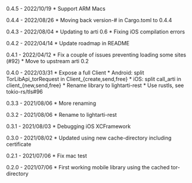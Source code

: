 0.4.5 - 2022/10/19
    * Support ARM Macs

0.4.4 - 2022/08/26
	* Moving back version-# in Cargo.toml to 0.4.4

0.4.3 - 2022/08/04
	* Updating to arti 0.6
	* Fixing iOS compilation errors

0.4.2 - 2022/04/14
	* Update roadmap in README

0.4.1 - 2022/04/12
	* Fix a couple of issues preventing loading some sites (#92)
	* Move to upstream arti 0.2

0.4.0 - 2022/03/31
	* Expose a full Client
	* Android: split TorLibApi_torRequest in Client_{create,send,free}
	* iOS: split call_arti in client_{new,send,free}
	* Rename library to lightarti-rest
	* Use rustls, see tokio-rs/tls#96

0.3.3 - 2021/08/06
	* More renaming

0.3.2 - 2021/08/06
	* Rename to lightarti-rest

0.3.1 - 2021/08/03
	* Debugging iOS XCFramework

0.3.0 - 2021/08/02
	* Updated using new cache-directory including certificate

0.2.1 - 2021/07/06
	* Fix mac test

0.2.0 - 2021/07/06
	* First working mobile library using the cached tor-directory
